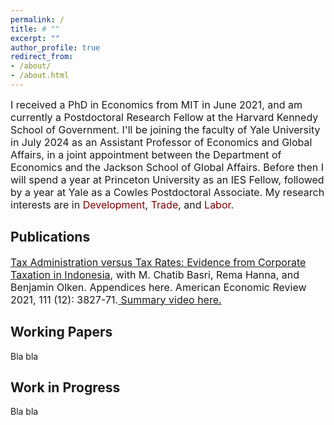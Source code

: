 ```yaml
---
permalink: /
title: # ""
excerpt: ""
author_profile: true
redirect_from: 
- /about/
- /about.html
---
```

<font size="-0.5">
I received a PhD in Economics from MIT in June 2021, and am currently a Postdoctoral Research Fellow at the Harvard Kennedy School of Government.  
  I'll be joining the faculty of Yale University in July 2024 as an Assistant Professor of Economics and Global Affairs, in a joint appointment between the Department of Economics and the Jackson School of Global Affairs. Before then I will spend a year at Princeton University as an IES Fellow, followed by a year at Yale as a Cowles Postdoctoral Associate.  
  My research interests are in <span style="color:maroon">Development</span>, <span style="color:maroon">Trade</span>, and <span style="color:maroon">Labor</span>.
</font>

Publications
--
<font size="-0.5">
<a href="https://mayarapfs.github.io/files/MTO_ms_AER.pdf" target="_blank">Tax Administration versus Tax Rates: Evidence from Corporate Taxation in Indonesia</a>, with M. Chatib Basri, Rema Hanna, and Benjamin Olken. Appendices here. American Economic Review 2021, 111 (12): 3827-71.<a href="https://www.youtube.com/watch?v=g7uTn51kI14" target="_blank"> Summary video here.</a>
</font>

Working Papers
--
Bla bla

Work in Progress
--
Bla bla
